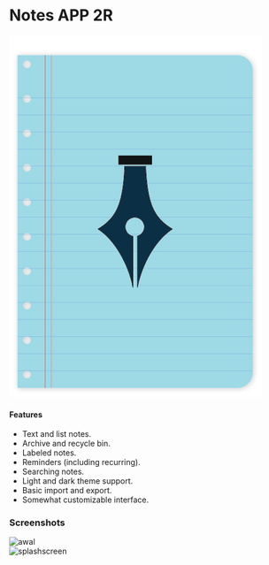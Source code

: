 # Notes APP 2R

![App icon](app/src/main/res/drawable/logo_biru.png)

#### Features
- Text and list notes.
- Archive and recycle bin.
- Labeled notes.
- Reminders (including recurring).
- Searching notes.
- Light and dark theme support.
- Basic import and export.
- Somewhat customizable interface.

### Screenshots

<img alt="awal"
     src="app/src/main/play/listings/en-US/graphics/phone-screenshots/awal.png"
     width="40%"/>  
<img alt="splashscreen"
     src="app/src/main/play/listings/en-US/graphics/phone-screenshots/splashscreen.png"
     width="40%"/>
